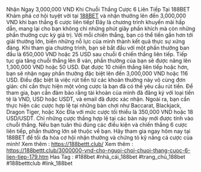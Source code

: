 Nhận Ngay 3,000,000 VND Khi Chuỗi Thắng Cược 6 Liên Tiếp Tại 188BET
Khám phá cơ hội tuyệt vời tại [188BET](https://188bettt.club/) và nhận thưởng lên đến 3,000,000 VND khi bạn thắng 6 cược liên tiếp! Đây là chương trình khuyến mãi hấp dẫn, mang lại cho bạn không chỉ những phút giây phấn khích mà còn những phần thưởng cực kỳ giá trị. Với mỗi chiến thắng, bạn có thể tiến gần hơn tới giải thưởng lớn, biến những nỗ lực của mình thành kết quả thực sự xứng đáng.
Khi tham gia chương trình, bạn sẽ bắt đầu với một phần thưởng ban đầu là 650,000 VND hoặc 25 USD sau chuỗi 6 chiến thắng liên tiếp. Tiếp tục gia tăng chuỗi thắng lên 8 ván, phần thưởng của bạn sẽ được nâng lên 1,300,000 VND hoặc 50 USD. Đạt được 10 chiến thắng liên tiếp hoặc hơn, bạn sẽ nhận ngay phần thưởng đặc biệt lên đến 3,000,000 VND hoặc 116 USD. Điều đặc biệt là việc rút tiền từ các khoản thưởng này vô cùng đơn giản: chỉ cần thực hiện một vòng cược là bạn đã có thể yêu cầu rút tiền.
Để tham gia, bạn cần đảm bảo rằng tài khoản của mình đã đăng ký với loại tiền tệ là VND, USD hoặc USDT, và email đã được xác nhận. Ngoài ra, bạn cần thực hiện các cược hợp lệ tại những bàn chơi như Baccarat, Blackjack, Dragon Tiger, hoặc Xóc Đĩa với mức cược tối thiểu là 350,000 VND hoặc 18 USD/USDT. Chỉ những cược thắng hợp lệ tại các bàn này mới được tính vào chuỗi thắng.
Nếu bạn tuân thủ đúng các điều kiện và chiến thắng 6 cược liên tiếp, phần thưởng lớn sẽ thuộc về bạn. Hãy tham gia ngay hôm nay tại 188BET để tối đa hóa cơ hội nhận thưởng và chứng tỏ kỹ năng cá cược của mình!
Xem thêm : https://188bettt.club/
Xem thêm : https://188bettt.club/3000000-vnd-cho-nguoi-choi-chuoi-thang-cuoc-6-lien-tiep-179.htm
Has Tag : #188bet #nhà_cái_188bet #trang_chủ_188bet #188betttclub #link_188bet

